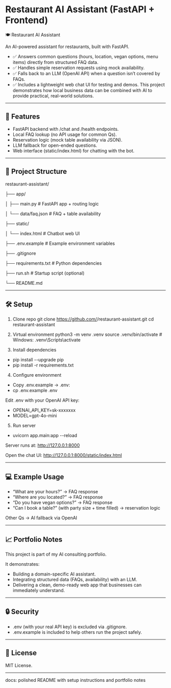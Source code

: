 # Restaurant AI Assistant (FastAPI + Frontend)

🍽️ Restaurant AI Assistant

An AI-powered assistant for restaurants, built with FastAPI.
- ✅ Answers common questions (hours, location, vegan options, menu items) directly from structured FAQ data.
- ✅ Handles simple reservation requests using mock availability.
- ✅ Falls back to an LLM (OpenAI API) when a question isn’t covered by FAQs.
- ✅ Includes a lightweight web chat UI for testing and demos.
This project demonstrates how local business data can be combined with AI to provide practical, real-world solutions.

--- 

## 🚀 Features
- FastAPI backend with /chat and /health endpoints.
- Local FAQ lookup (no API usage for common Qs).
- Reservation logic (mock table availability via JSON).
- LLM fallback for open-ended questions.
- Web interface (static/index.html) for chatting with the bot.

---

## 📂 Project Structure

restaurant-assistant/

├── app/

│      ├── main.py          # FastAPI app + routing logic

│      └── data/faq.json    # FAQ + table availability

├── static/

│      └── index.html       # Chatbot web UI

├── .env.example         # Example environment variables

├── .gitignore

├── requirements.txt     # Python dependencies

├── run.sh               # Startup script (optional)

└── README.md

---

## 🛠️ Setup
1. Clone repo
git clone https://github.com/<your-username>/restaurant-assistant.git
cd restaurant-assistant

2. Virtual environment
python3 -m venv .venv
source .venv/bin/activate   # Windows: .venv\Scripts\activate

3. Install dependencies
- pip install --upgrade pip
- pip install -r requirements.txt

4. Configure environment
- Copy .env.example → .env:
- cp .env.example .env

Edit .env with your OpenAI API key:
- OPENAI_API_KEY=sk-xxxxxxx
- MODEL=gpt-4o-mini

5. Run server
- uvicorn app.main:app --reload


Server runs at: http://127.0.0.1:8000

Open the chat UI:
http://127.0.0.1:8000/static/index.html

---

## 💻 Example Usage
- “What are your hours?” → FAQ response
- “Where are you located?” → FAQ response
- “Do you have vegan options?” → FAQ response
- “Can I book a table?” (with party size + time filled) → reservation logic

Other Qs → AI fallback via OpenAI

--- 

## 📈 Portfolio Notes

This project is part of my AI consulting portfolio.

It demonstrates:
- Building a domain-specific AI assistant.
- Integrating structured data (FAQs, availability) with an LLM.
- Delivering a clean, demo-ready web app that businesses can immediately understand.

---

## 🔒 Security

- .env (with your real API key) is excluded via .gitignore.
- .env.example is included to help others run the project safely.

--- 
## 📜 License

MIT License.

---


docs: polished README with setup instructions and portfolio notes
